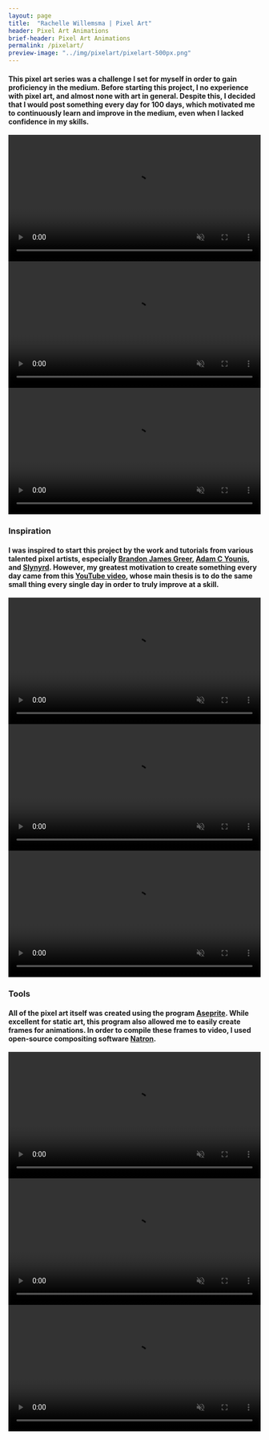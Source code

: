 ```yaml
---
layout: page
title:  "Rachelle Willemsma | Pixel Art"
header: Pixel Art Animations
brief-header: Pixel Art Animations
permalink: /pixelart/
preview-image: "../img/pixelart/pixelart-500px.png"
---
```


#### This pixel art series was a challenge I set for myself in order to gain proficiency in the medium. Before starting this project, I no experience with pixel art, and almost none with art in general. Despite this, I decided that I would post something every day for 100 days, which motivated me to continuously learn and improve in the medium, even when I lacked confidence in my skills.

<video width="100%" height="auto" autoplay loop muted playsinline>
   <source src="../img/pixelart/pixelart-firehydrant.mp4" type="video/mp4" />
   Your browser does not support the video element.
</video>

<video width="100%" height="auto" autoplay loop muted playsinline>
   <source src="../img/pixelart/pixelart-couch.mp4" type="video/mp4" />
   Your browser does not support the video element.
</video>

<video width="100%" height="auto" autoplay loop muted playsinline>
   <source src="../img/pixelart/pixelart-recordplayer.mp4" type="video/mp4" />
   Your browser does not support the video element.
</video>

### Inspiration

#### I was inspired to start this project by the work and tutorials from various talented pixel artists, especially <a href="https://www.youtube.com/channel/UCC26K7LTSrJK0BPAUyyvtQg" target="_blank">Brandon James Greer</a>, <a href="https://www.youtube.com/channel/UC08QfQDLAd9D7aYPFgBUIng" target="_blank">Adam C Younis</a>, and <a href="https://www.slynyrd.com/" target="_blank">Slynyrd</a>. However, my greatest motivation to create something every day came from this <a href="https://www.youtube.com/watch?v=M6NsEDwHHiE&t=503s" target="_blank">YouTube video</a>, whose main thesis is to do the same small thing every single day in order to truly improve at a skill.

<video width="100%" height="auto" autoplay loop muted playsinline>
   <source src="../img/pixelart/pixelart-trafficlight.mp4" type="video/mp4" />
   Your browser does not support the video element.
</video>

<video width="100%" height="auto" autoplay loop muted playsinline>
   <source src="../img/pixelart/pixelart-coffeemaker.mp4" type="video/mp4" />
   Your browser does not support the video element.
</video>

<video width="100%" height="auto" autoplay loop muted playsinline>
   <source src="../img/pixelart/pixelart-playingcard.mp4" type="video/mp4" />
   Your browser does not support the video element.
</video>

### Tools

#### All of the pixel art itself was created using the program <a href="https://www.aseprite.org/" target="_blank">Aseprite</a>. While excellent for static art, this program also allowed me to easily create frames for animations. In order to compile these frames to video, I used open-source compositing software <a href="https://natrongithub.github.io/" target="_blank">Natron</a>.


<video width="100%" height="auto" autoplay loop muted playsinline>
   <source src="../img/pixelart/pixelart-dynamite.mp4" type="video/mp4" />
   Your browser does not support the video element.
</video>

<video width="100%" height="auto" autoplay loop muted playsinline>
   <source src="../img/pixelart/pixelart-cottoncandy.mp4" type="video/mp4" />
   Your browser does not support the video element.
</video>

<video width="100%" height="auto" autoplay loop muted playsinline>
   <source src="../img/pixelart/pixelart-matryoshkadoll.mp4" type="video/mp4" />
   Your browser does not support the video element.
</video>